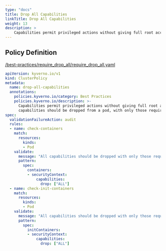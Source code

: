 ```yaml
---
type: "docs"
title: Drop All Capabilities
linkTitle: Drop All Capabilities
weight: 13
description: >
    Capabilities permit privileged actions without giving full root access. All  capabilities should be dropped from a pod, with only those required added back.
---
```


## Policy Definition
<a href="https://github.com/kyverno/policies/raw/main//best-practices/require_drop_all/require_drop_all.yaml" target="-blank">/best-practices/require_drop_all/require_drop_all.yaml</a>

```yaml
apiVersion: kyverno.io/v1
kind: ClusterPolicy
metadata:
  name: drop-all-capabilities
  annotations:
    policies.kyverno.io/category: Best Practices
    policies.kyverno.io/description: >-
      Capabilities permit privileged actions without giving full root access. All 
      capabilities should be dropped from a pod, with only those required added back.
spec:
  validationFailureAction: audit
  rules:
  - name: check-containers
    match:
      resources:
        kinds:
        - Pod
    validate:
      message: "All capabilities should be dropped with only those required added back."
      pattern:
        spec:
          containers:
          - securityContext:
              capabilities:
                drop: ["ALL"]
  - name: check-init-containers
    match:
      resources:
        kinds:
        - Pod
    validate:
      message: "All capabilities should be dropped with only those required added back."
      pattern:
        spec:
          initContainers:
          - securityContext:
              capabilities:
                drop: ["ALL"]
```
